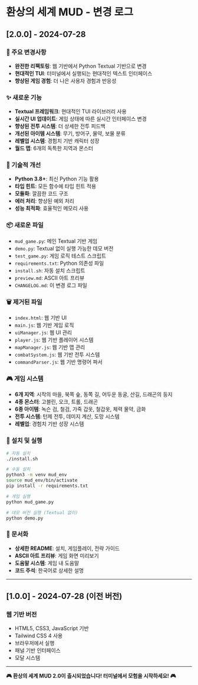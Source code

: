 # 환상의 세계 MUD - 변경 로그

## [2.0.0] - 2024-07-28

### 🎉 주요 변경사항
- **완전한 리팩토링**: 웹 기반에서 Python Textual 기반으로 변경
- **현대적인 TUI**: 터미널에서 실행되는 현대적인 텍스트 인터페이스
- **향상된 게임 경험**: 더 나은 사용자 경험과 반응성

### ✨ 새로운 기능
- **Textual 프레임워크**: 현대적인 TUI 라이브러리 사용
- **실시간 UI 업데이트**: 게임 상태에 따른 실시간 인터페이스 변경
- **향상된 전투 시스템**: 더 상세한 전투 피드백
- **개선된 아이템 시스템**: 무기, 방어구, 물약, 보물 분류
- **레벨업 시스템**: 경험치 기반 캐릭터 성장
- **월드 맵**: 6개의 독특한 지역과 몬스터

### 🔧 기술적 개선
- **Python 3.8+**: 최신 Python 기능 활용
- **타입 힌트**: 모든 함수에 타입 힌트 적용
- **모듈화**: 깔끔한 코드 구조
- **에러 처리**: 향상된 예외 처리
- **성능 최적화**: 효율적인 메모리 사용

### 📦 새로운 파일
- `mud_game.py`: 메인 Textual 기반 게임
- `demo.py`: Textual 없이 실행 가능한 데모 버전
- `test_game.py`: 게임 로직 테스트 스크립트
- `requirements.txt`: Python 의존성 파일
- `install.sh`: 자동 설치 스크립트
- `preview.md`: ASCII 아트 프리뷰
- `CHANGELOG.md`: 이 변경 로그 파일

### 🗑️ 제거된 파일
- `index.html`: 웹 기반 UI
- `main.js`: 웹 기반 게임 로직
- `uiManager.js`: 웹 UI 관리
- `player.js`: 웹 기반 플레이어 시스템
- `mapManager.js`: 웹 기반 맵 관리
- `combatSystem.js`: 웹 기반 전투 시스템
- `commandParser.js`: 웹 기반 명령어 파서

### 🎮 게임 시스템
- **6개 지역**: 시작의 마을, 북쪽 숲, 동쪽 길, 어두운 동굴, 산길, 드래곤의 둥지
- **4종 몬스터**: 고블린, 오크, 트롤, 드래곤
- **6종 아이템**: 녹슨 검, 철검, 가죽 갑옷, 철갑옷, 체력 물약, 금화
- **전투 시스템**: 턴제 전투, 데미지 계산, 도망 시스템
- **레벨업**: 경험치 기반 성장 시스템

### 🚀 설치 및 실행
```bash
# 자동 설치
./install.sh

# 수동 설치
python3 -m venv mud_env
source mud_env/bin/activate
pip install -r requirements.txt

# 게임 실행
python mud_game.py

# 데모 버전 실행 (Textual 없이)
python demo.py
```

### 📖 문서화
- **상세한 README**: 설치, 게임플레이, 전략 가이드
- **ASCII 아트 프리뷰**: 게임 화면 미리보기
- **도움말 시스템**: 게임 내 도움말
- **코드 주석**: 한국어로 상세한 설명

---

## [1.0.0] - 2024-07-28 (이전 버전)

### 웹 기반 버전
- HTML5, CSS3, JavaScript 기반
- Tailwind CSS 4 사용
- 브라우저에서 실행
- 패널 기반 인터페이스
- 모달 시스템

---

**🎮 환상의 세계 MUD 2.0이 출시되었습니다! 터미널에서 모험을 시작하세요! 🎮**